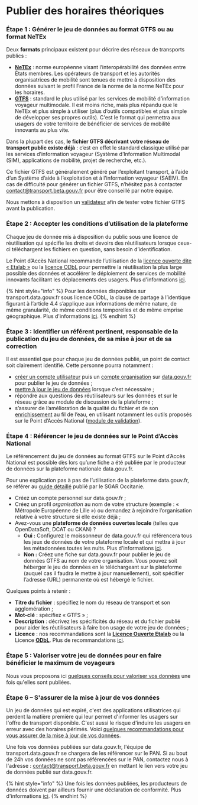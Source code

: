 # Publier des horaires théoriques

### Étape 1 : Générer le jeu de données au format GTFS ou au format NeTEx

Deux **formats** principaux existent pour décrire des réseaux de transports publics :

* [**NeTEx**](https://normes.transport.data.gouv.fr/) : norme européenne visant l’interopérabilité des données entre États membres. Les opérateurs de transport et les autorités organisatrices de mobilité sont tenues de mettre à disposition des données suivant le profil France de la norme de la norme NeTEx pour les horaires.
* [**GTFS**](https://developers.google.com/transit/gtfs/) : standard le plus utilisé par les services de mobilité d’information voyageur multimodale. Il est moins riche, mais plus répandu que le NeTEx et plus simple à utiliser (plus d’outils compatibles et plus simple de développer ses propres outils). C'est le format qui permettra aux usagers de votre territoire de bénéficier de services de mobilité innovants au plus vite.

Dans la plupart des cas, **le fichier GTFS décrivant votre réseau de transport public existe déjà** : c’est en effet le standard classique utilisé par les services d’information voyageur (Système d’Information Multimodal (SIM), applications de mobilité, projet de recherche, etc.).&#x20;

Ce fichier GTFS est généralement généré par l’exploitant transport, à l’aide d’un Système d’aide à l’exploitation et à l’information voyageur (SAEIV). En cas de difficulté pour générer un fichier GTFS, n’hésitez pas à contacter [contact@transport.beta.gouv.fr](mailto:contact@transport.beta.gouv.fr) pour être conseillé par notre équipe.

Nous mettons à disposition un [validateur](https://transport.data.gouv.fr/validation) afin de tester votre fichier GTFS avant la publication.

### Étape 2 : Accepter les conditions d’utilisation de la plateforme

Chaque jeu de donnée mis à disposition du public sous une licence de réutilisation qui spécifie les droits et devoirs des réutilisateurs lorsque ceux-ci téléchargent les fichiers en question, sans besoin d’identification.

Le Point d’Accès National recommande l’utilisation de la  [licence ouverte dite « Etalab »](https://www.etalab.gouv.fr/wp-content/uploads/2014/05/Licence\_Ouverte.pdf) ou la [licence ODbL](https://vvlibri.org/fr/licence/odbl-10/legalcode/unofficial) pour permettre la réutilisation la plus large possible des données et accélérer le déploiement de services de mobilité innovants facilitant les déplacements des usagers. Plus d'informations [ici](https://doc.transport.data.gouv.fr/presentation-et-mode-demploi-du-pan/conditions-dutilisation-des-donnees).

{% hint style="info" %}
&#x20;Pour les données disponibles sur transport.data.gouv.fr sous licence ODbL, la clause de partage à l’identique figurant à l’article 4.4 s’applique aux informations de même nature, de même granularité, de même conditions temporelles et de même emprise géographique. Plus d'informations [ici](https://doc.transport.data.gouv.fr/presentation-et-mode-demploi-du-pan/conditions-dutilisation-des-donnees/licence-odbl#conditions-particulieres-dutilisation).
{% endhint %}

### Étape 3 : Identifier un référent pertinent, responsable de la publication du jeu de données, de sa mise à jour et de sa correction

Il est essentiel que pour chaque jeu de données publié, un point de contact soit clairement identifié. Cette personne pourra notamment :

* [créer un compte utilisateur](https://doc.transport.data.gouv.fr/producteurs/comment-et-pourquoi-les-producteurs-de-donnees-utilisent-ils-le-pan/creer-un-compte-utilisateur-sur-data.gouv.fr) puis un [compte organisation](https://doc.transport.data.gouv.fr/producteurs/comment-et-pourquoi-les-producteurs-de-donnees-utilisent-ils-le-pan/creer-une-organisation-sur-data.gouv.fr) sur [data.gouv.fr](https://data.gouv.fr/) pour publier le jeu de données ;
* [mettre à jour le jeu de données](https://doc.transport.data.gouv.fr/producteurs/mettre-a-jour-des-donnees) lorsque c’est nécessaire ;
* répondre aux questions des réutilisateurs sur les données et sur le réseau grâce au module de discussion de la plateforme ;
* s’assurer de l’amélioration de la qualité du fichier et de son [enrichissement](https://doc.transport.data.gouv.fr/producteurs/operateurs-de-transport-regulier-de-personnes/mise-en-qualite-des-donnees-gtfs) au fil de l’eau, en utilisant notamment les outils proposés sur le Point d’Accès National ([module de validation](https://transport.data.gouv.fr/validation)).

### Étape 4 : Référencer le jeu de données sur le Point d’Accès National

Le référencement du jeu de données au format GTFS sur le Point d’Accès National est possible dès lors qu’une fiche a été publiée par le producteur de données sur la plateforme nationale data.gouv.fr.&#x20;

Pour une explication pas à pas de l’utilisation de la plateforme data.gouv.fr, se référer au [guide détaillé](http://www.opendatalab.fr/images/doc/Tuto\_chargement\_donnees\_Opendata\_v2.pdf) publié par le SGAR Occitanie.

* Créez un compte personnel sur data.gouv.fr ;
* Créez un profil _organisation_ au nom de votre structure (exemple : « Métropole Européenne de Lille ») ou demandez à rejoindre l’organisation relative à votre structure si elle existe déjà ;
* Avez-vous une **plateforme de données ouvertes locale** (telles que OpenDataSoft, DCAT ou CKAN) ?
  * **Oui :** Configurez le moissonneur de data.gouv.fr qui référencera tous les jeux de données de votre plateforme locale et qui mettra à jour les métadonnées toutes les nuits. Plus d'informations [ici](https://doc.data.gouv.fr/jeux-de-donnees/demander-a-datagouvfr-de-moisonner-votre-site/).
  * **Non :** Créez une fiche sur data.gouv.fr pour publier le jeu de données GTFS au nom de votre organisation. Vous pouvez soit héberger le jeu de données en le téléchargeant sur la plateforme (auquel cas il faudra le mettre à jour manuellement), soit spécifier l’adresse (URL) permanente où est hébergé le fichier.

Quelques points à retenir :

* **Titre du fichier** : spécifiez le nom du réseau de transport et son agglomération ;
* **Mot-clé** : spécifiez « GTFS » ;
* **Description** : décrivez les spécificités du réseau et du fichier publié pour aider les réutilisateurs à faire bon usage de votre jeu de données ;
* **Licence** : nos recommandations sont la [**Licence Ouverte Etalab**](https://www.etalab.gouv.fr/wp-content/uploads/2017/04/ETALAB-Licence-Ouverte-v2.0.pdf) ou la Licence [**ODbL**](https://opendatacommons.org/licenses/odbl/summary/). Plus de recommandations [ici](https://doc.transport.data.gouv.fr/presentation-et-mode-demploi-du-pan/conditions-dutilisation-des-donnees).

### Étape 5 : Valoriser votre jeu de données pour en faire bénéficier le maximum de voyageurs

Nous vous proposons ici [quelques conseils pour valoriser vos données](jai-publie-un-fichier-gtfs.-et-maintenant.md) une fois qu'elles sont publiées.&#x20;

### Étape 6 – S'assurer de la mise à jour de vos données

Un jeu de données qui est expiré, c'est des applications utilisatrices qui perdent la matière première qui leur permet d'informer les usagers sur l'offre de transport disponible. C'est aussi le risque d'induire les usagers en erreur avec des horaires périmés. Voici [quelques recommandations pour vous assurer de la mise à jour de vos données](../../administration-des-donnees/procedures-de-publication/mettre-a-jour-des-donnees.md).&#x20;



Une fois vos données publiées sur data.gouv.fr, l'équipe de transport.data.gouv.fr se chargera de les référencer sur le PAN. Si au bout de 24h vos données ne sont pas référencées sur le PAN, contactez nous à l'adresse : contact@transport.beta.gouv.fr en mettant le lien vers votre jeu de données publié sur data.gouv.fr.&#x20;

{% hint style="info" %}
Une fois les données publiées, les producteurs de données doivent par ailleurs fournir une déclaration de conformité. Plus d'informations [ici](https://doc.transport.data.gouv.fr/presentation-et-mode-demploi-du-pan/declaration-de-conformite#vous-etes-producteur-de-donnees).&#x20;
{% endhint %}

[\
](https://transport.data.gouv.fr/guide#mail\_form)
